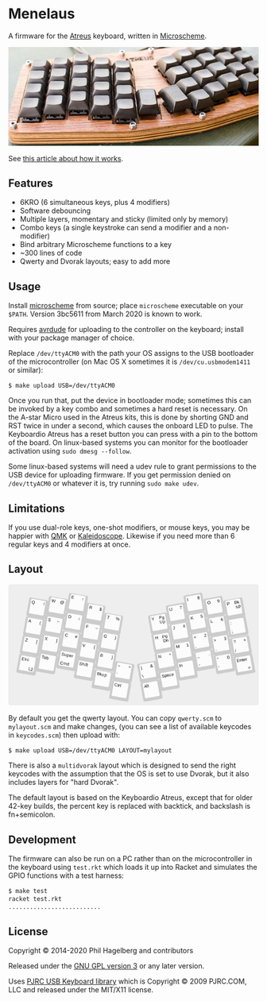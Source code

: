 # Menelaus

A firmware for the
[Atreus](http://atreus.technomancy.us) keyboard, written in
[Microscheme](https://ryansuchocki.github.io/microscheme/).

![Atreus keyboard](atreus.jpg)

See [this article about how it works](https://atreus.technomancy.us/firmware).

## Features

* 6KRO (6 simultaneous keys, plus 4 modifiers)
* Software debouncing
* Multiple layers, momentary and sticky (limited only by memory)
* Combo keys (a single keystroke can send a modifier and a non-modifier)
* Bind arbitrary Microscheme functions to a key
* ~300 lines of code
* Qwerty and Dvorak layouts; easy to add more

## Usage

Install [microscheme](https://github.com/ryansuchocki/microscheme/)
from source; place `microscheme` executable on your `$PATH`. Version
3bc5611 from March 2020 is known to work.

Requires [avrdude](https://www.nongnu.org/avrdude/) for uploading
to the controller on the keyboard; install with your package manager
of choice.

Replace `/dev/ttyACM0` with the path your OS assigns to the USB
bootloader of the microcontroller (on Mac OS X sometimes it is
`/dev/cu.usbmodem1411` or similar):

    $ make upload USB=/dev/ttyACM0

Once you run that, put the device in bootloader mode; sometimes this
can be invoked by a key combo and sometimes a hard reset is
necessary. On the A-star Micro used in the Atreus kits, this is done
by shorting GND and RST twice in under a second, which causes the
onboard LED to pulse. The Keyboardio Atreus has a reset button you can
press with a pin to the bottom of the board. On linux-based systems
you can monitor for the bootloader activation using `sudo dmesg --follow`.

Some linux-based systems will need a udev rule to grant permissions to
the USB device for uploading firmware. If you get permission denied on
`/dev/ttyACM0` or whatever it is, try running `sudo make udev`.

## Limitations

If you use dual-role keys, one-shot modifiers, or mouse keys, you may
be happier with [QMK](https://docs.qmk.fm/) or
[Kaleidoscope](https://github.com/keyboardio/Kaleidoscope). Likewise
if you need more than 6 regular keys and 4 modifiers at once.

## Layout

![layout](layout.png)

By default you get the qwerty layout. You can copy `qwerty.scm` to
`mylayout.scm` and make changes, (you can see a list of available
keycodes in `keycodes.scm`) then upload with:

    $ make upload USB=/dev/ttyACM0 LAYOUT=mylayout

There is also a `multidvorak` layout which is designed to send
the right keycodes with the assumption that the OS is set to use
Dvorak, but it also includes layers for "hard Dvorak".

The default layout is based on the Keyboardio Atreus, except that for
older 42-key builds, the percent key is replaced with backtick, and
backslash is fn+semicolon.

## Development

The firmware can also be run on a PC rather than on the
microcontroller in the keyboard using `test.rkt` which loads it up
into Racket and simulates the GPIO functions with a test harness:

    $ make test
    racket test.rkt
    ..........................

## License

Copyright © 2014-2020 Phil Hagelberg and contributors

Released under the [GNU GPL version 3](https://www.gnu.org/licenses/gpl.html)
or any later version.

Uses [PJRC USB Keyboard library](http://www.pjrc.com/teensy/usb_keyboard.html)
which is Copyright © 2009 PJRC.COM, LLC and released under the MIT/X11 license.
